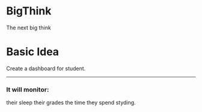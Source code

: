 # BigThink
The next big think

# Basic Idea
Create a dashboard for student.

***

### It will monitor:
their sleep
their grades
the time they spend styding.
